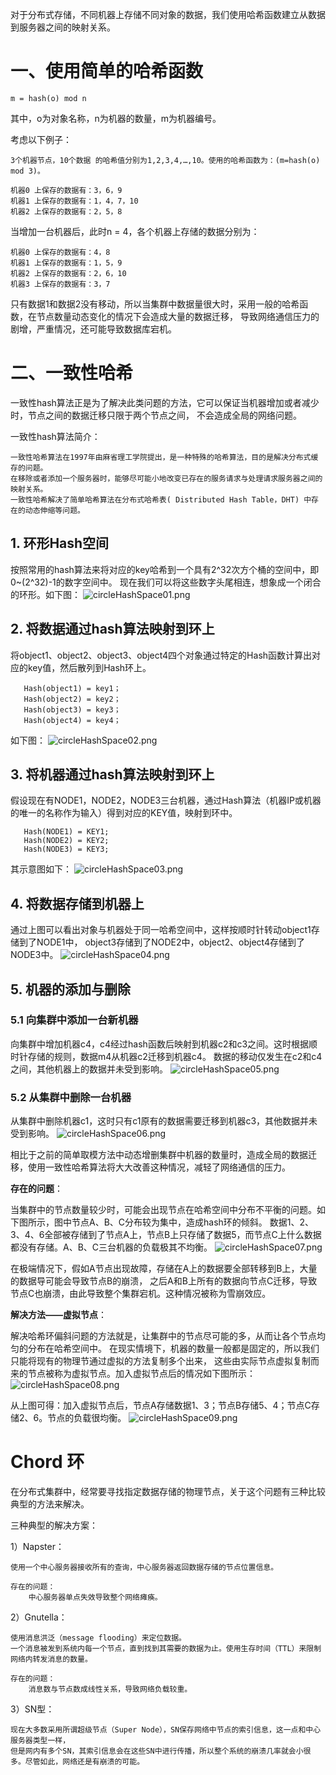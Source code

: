 
对于分布式存储，不同机器上存储不同对象的数据，我们使用哈希函数建立从数据到服务器之间的映射关系。

# 一、使用简单的哈希函数

```text
m = hash(o) mod n
```
其中，o为对象名称，n为机器的数量，m为机器编号。

考虑以下例子：
```text
3个机器节点，10个数据 的哈希值分别为1,2,3,4,…,10。使用的哈希函数为：(m=hash(o) mod 3)。
```
```text
机器0 上保存的数据有：3，6，9
机器1 上保存的数据有：1，4，7，10
机器2 上保存的数据有：2，5，8
```
当增加一台机器后，此时n = 4，各个机器上存储的数据分别为：
```text
机器0 上保存的数据有：4，8
机器1 上保存的数据有：1，5，9
机器2 上保存的数据有：2，6，10
机器3 上保存的数据有：3，7
```
只有数据1和数据2没有移动，所以当集群中数据量很大时，采用一般的哈希函数，在节点数量动态变化的情况下会造成大量的数据迁移，
导致网络通信压力的剧增，严重情况，还可能导致数据库宕机。

# 二、一致性哈希
一致性hash算法正是为了解决此类问题的方法，它可以保证当机器增加或者减少时，节点之间的数据迁移只限于两个节点之间，
不会造成全局的网络问题。

一致性hash算法简介：
```text
一致性哈希算法在1997年由麻省理工学院提出，是一种特殊的哈希算法，目的是解决分布式缓存的问题。
在移除或者添加一个服务器时，能够尽可能小地改变已存在的服务请求与处理请求服务器之间的映射关系。
一致性哈希解决了简单哈希算法在分布式哈希表( Distributed Hash Table，DHT) 中存在的动态伸缩等问题。
```

## 1. 环形Hash空间
按照常用的hash算法来将对应的key哈希到一个具有2^32次方个桶的空间中，即0~(2^32)-1的数字空间中。
现在我们可以将这些数字头尾相连，想象成一个闭合的环形。如下图：
![circleHashSpace01.png](img/22/circleHashSpace01.png)

## 2. 将数据通过hash算法映射到环上
将object1、object2、object3、object4四个对象通过特定的Hash函数计算出对应的key值，然后散列到Hash环上。
```text
   Hash(object1) = key1；
   Hash(object2) = key2；
   Hash(object3) = key3；
   Hash(object4) = key4；
```
如下图：
![circleHashSpace02.png](img/22/circleHashSpace02.png)

## 3. 将机器通过hash算法映射到环上
假设现在有NODE1，NODE2，NODE3三台机器，通过Hash算法（机器IP或机器的唯一的名称作为输入）得到对应的KEY值，映射到环中。
```text
   Hash(NODE1) = KEY1;
   Hash(NODE2) = KEY2;
   Hash(NODE3) = KEY3;
```
其示意图如下：
![circleHashSpace03.png](img/22/circleHashSpace03.png)

## 4. 将数据存储到机器上
通过上图可以看出对象与机器处于同一哈希空间中，这样按顺时针转动object1存储到了NODE1中，
object3存储到了NODE2中，object2、object4存储到了NODE3中。
![circleHashSpace04.png](img/22/circleHashSpace04.png)


## 5. 机器的添加与删除

### 5.1 向集群中添加一台新机器
向集群中增加机器c4，c4经过hash函数后映射到机器c2和c3之间。这时根据顺时针存储的规则，数据m4从机器c2迁移到机器c4。
数据的移动仅发生在c2和c4之间，其他机器上的数据并未受到影响。
![circleHashSpace05.png](img/22/circleHashSpace05.png)


### 5.2 从集群中删除一台机器
从集群中删除机器c1，这时只有c1原有的数据需要迁移到机器c3，其他数据并未受到影响。
![circleHashSpace06.png](img/22/circleHashSpace06.png)

相比于之前的简单取模方法中动态增删集群中机器的数量时，造成全局的数据迁移，使用一致性哈希算法将大大改善这种情况，减轻了网络通信的压力。

**存在的问题**：

当集群中的节点数量较少时，可能会出现节点在哈希空间中分布不平衡的问题。如下图所示，图中节点A、B、C分布较为集中，造成hash环的倾斜。
数据1、2、3、4、6全部被存储到了节点A上，节点B上只存储了数据5，而节点C上什么数据都没有存储。A、B、C三台机器的负载极其不均衡。
![circleHashSpace07.png](img/22/circleHashSpace07.png)

在极端情况下，假如A节点出现故障，存储在A上的数据要全部转移到B上，大量的数据导可能会导致节点B的崩溃，
之后A和B上所有的数据向节点C迁移，导致节点C也崩溃，由此导致整个集群宕机。这种情况被称为雪崩效应。

**解决方法——虚拟节点**：

解决哈希环偏斜问题的方法就是，让集群中的节点尽可能的多，从而让各个节点均匀的分布在哈希空间中。
在现实情境下，机器的数量一般都是固定的，所以我们只能将现有的物理节通过虚拟的方法复制多个出来，
这些由实际节点虚拟复制而来的节点被称为虚拟节点。加入虚拟节点后的情况如下图所示：
![circleHashSpace08.png](img/22/circleHashSpace08.png)

从上图可得：加入虚拟节点后，节点A存储数据1、3；节点B存储5、4；节点C存储2、6。节点的负载很均衡。
![circleHashSpace09.png](img/22/circleHashSpace09.png)


# Chord 环
在分布式集群中，经常要寻找指定数据存储的物理节点，关于这个问题有三种比较典型的方法来解决。

三种典型的解决方案：

1）Napster：
```text
使用一个中心服务器接收所有的查询，中心服务器返回数据存储的节点位置信息。
   
存在的问题：
    中心服务器单点失效导致整个网络瘫痪。
```

2）Gnutella：
```text
使用消息洪泛（message flooding）来定位数据。
一个消息被发到系统内每一个节点，直到找到其需要的数据为止。使用生存时间（TTL）来限制网络内转发消息的数量。
   
存在的问题：
    消息数与节点数成线性关系，导致网络负载较重。
```

3）SN型：
```text
现在大多数采用所谓超级节点（Super Node），SN保存网络中节点的索引信息，这一点和中心服务器类型一样，
但是网内有多个SN，其索引信息会在这些SN中进行传播，所以整个系统的崩溃几率就会小很多。尽管如此，网络还是有崩溃的可能。
```
